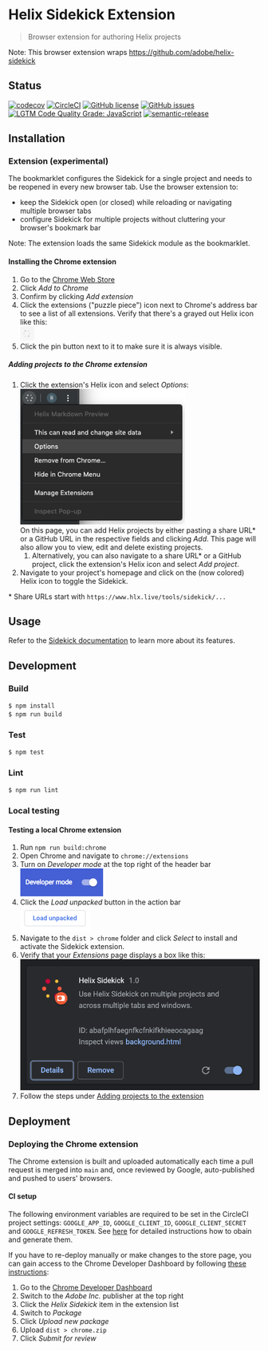 # Helix Sidekick Extension

> Browser extension for authoring Helix projects

Note: This browser extension wraps https://github.com/adobe/helix-sidekick

## Status
[![codecov](https://img.shields.io/codecov/c/github/adobe/helix-sidekick-extension.svg)](https://codecov.io/gh/adobe/helix-sidekick-extension)
[![CircleCI](https://img.shields.io/circleci/project/github/adobe/helix-sidekick-extension.svg)](https://circleci.com/gh/adobe/helix-sidekick-extension)
[![GitHub license](https://img.shields.io/github/license/adobe/helix-sidekick-extension.svg)](https://github.com/adobe/helix-sidekick-extension/blob/master/LICENSE.txt)
[![GitHub issues](https://img.shields.io/github/issues/adobe/helix-sidekick-extension.svg)](https://github.com/adobe/helix-sidekick-extension/issues)
[![LGTM Code Quality Grade: JavaScript](https://img.shields.io/lgtm/grade/javascript/g/adobe/helix-sidekick-extension.svg?logo=lgtm&logoWidth=18)](https://lgtm.com/projects/g/adobe/helix-sidekick-extension)
[![semantic-release](https://img.shields.io/badge/%20%20%F0%9F%93%A6%F0%9F%9A%80-semantic--release-e10079.svg)](https://github.com/semantic-release/semantic-release)

## Installation

### Extension (experimental)

The bookmarklet configures the Sidekick for a single project and needs to be reopened in every new browser tab. Use the browser extension to:
- keep the Sidekick open (or closed) while reloading or navigating multiple browser tabs
- configure Sidekick for multiple projects without cluttering your browser's bookmark bar

Note: The extension loads the same Sidekick module as the bookmarklet.

#### Installing the Chrome extension
1. Go to the [Chrome Web Store](https://chrome.google.com/webstore/detail/helix-sidekick-extension-beta/ccfggkjabjahcjoljmgmklhpaccedipo)
1. Click _Add to Chrome_
1. Confirm by clicking _Add extension_
1. Click the extensions ("puzzle piece") icon next to Chrome's address bar to see a list of all extensions. Verify that there's a grayed out Helix icon like this:<br />
![Extension icon disabled](docs/imgs/install_toolbar_icon.png)<br />
1. Click the pin button next to it to make sure it is always visible.

##### Adding projects to the Chrome extension
1. Click the extension's Helix icon and select _Options_:<br />
![Extension box](docs/imgs/install_contextmenu_options.png)<br />
On this page, you can add Helix projects by either pasting a share URL* or a GitHub URL in the respective fields and clicking _Add_. This page will also allow you to view, edit and delete existing projects.
   1. Alternatively, you can also navigate to a share URL* or a GitHub project, click the extension's Helix icon and select _Add project_.
1. Navigate to your project's homepage and click on the (now colored) Helix icon to toggle the Sidekick.

\* Share URLs start with `https://www.hlx.live/tools/sidekick/...`

## Usage
Refer to the [Sidekick documentation](https://www.hlx.live/docs/sidekick) to learn more about its features.

## Development

### Build

```bash
$ npm install
$ npm run build
```

### Test

```bash
$ npm test
```

### Lint

```bash
$ npm run lint
```

### Local testing
#### Testing a local Chrome extension
1. Run `npm run build:chrome`
1. Open Chrome and navigate to `chrome://extensions`
1. Turn on _Developer mode_ at the top right of the header bar<br />
![Developer mode](docs/imgs/install_developer_mode.png)
1. Click the _Load unpacked_ button in the action bar<br />
![Load unpacked](docs/imgs/install_load_unpacked.png)
1. Navigate to the `dist > chrome` folder and click _Select_ to install and activate the Sidekick extension.
1. Verify that your _Extensions_ page displays a box like this:<br />
![Extension box](docs/imgs/install_extension_box.png)<br />
1. Follow the steps under [Adding projects to the extension](#adding-projects-to-the-extension)

## Deployment

### Deploying the Chrome extension
The Chrome extension is built and uploaded automatically each time a pull request is merged into `main` and, once reviewed by Google, auto-published and pushed to users' browsers.

#### CI setup
The following environment variables are required to be set in the CircleCI project settings: `GOOGLE_APP_ID`, `GOOGLE_CLIENT_ID`, `GOOGLE_CLIENT_SECRET` and `GOOGLE_REFRESH_TOKEN`. See [here](https://circleci.com/blog/continuously-deploy-a-chrome-extension/) for detailed instructions how to obain and generate them.

If you have to re-deploy manually or make changes to the store page, you can gain access to the Chrome Developer Dashboard by following [these instructions](https://adobe.sharepoint.com/sites/Adobe-GooglePartnership/SitePages/Publishing-Chrome-Browser-Plugins.aspx):
1. Go to the [Chrome Developer Dashboard](https://chrome.google.com/webstore/devconsole/3b37cd65-9569-47a0-a13c-da1857a2c9dc)
1. Switch to the _Adobe Inc._ publisher at the top right
1. Click the _Helix Sidekick_ item in the extension list
1. Switch to _Package_
1. Click _Upload new package_
1. Upload `dist > chrome.zip`
1. Click _Submit for review_
